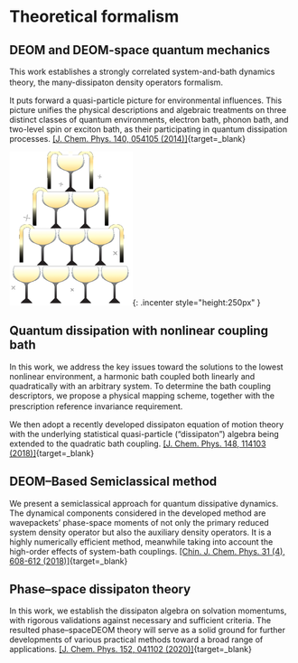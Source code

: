 # Theoretical formalism

## DEOM and DEOM-space quantum mechanics  

This work establishes a strongly correlated system-and-bath dynamics theory, the many-dissipaton density operators formalism. 　

It puts forward a quasi-particle picture for environmental influences.
This picture unifies the physical descriptions and algebraic treatments on three distinct classes of quantum environments, electron bath, phonon bath, and two-level spin or exciton bath, as their participating in quantum dissipation processes.
[[J. Chem. Phys. 140, 054105 (2014)]](http://dx.doi.org/10.1063/1.4863379){target=_blank}

![pic](pics/2.png){: .incenter style="height:250px" }

## Quantum dissipation with nonlinear coupling bath

In this work, we address the key issues toward the solutions to the lowest nonlinear environment, a harmonic bath coupled both linearly and quadratically with an arbitrary system. To determine the bath coupling descriptors, we propose a physical mapping
scheme, together with the prescription reference invariance requirement. 　

We then adopt a recently developed dissipaton equation of motion theory with the underlying statistical quasi-particle (“dissipaton”) algebra being extended to the quadratic
bath coupling. 
[[J. Chem. Phys. 148, 114103 (2018)]](https://doi.org/10.1063/1.4991779){target=_blank}

## DEOM–Based Semiclassical method

We present a semiclassical approach for quantum dissipative dynamics. The dynamical components considered in the developed method are wavepackets’ phase-space moments of not only the primary reduced system density operator but also the auxiliary density operators.
It is a highly numerically efficient method, meanwhile taking into account the high-order effects of system-bath couplings.
[[Chin. J. Chem. Phys. 31 (4), 608-612 (2018)]](https://doi.org/10.1063/1674-0068/31/cjcp1807172){target=_blank}

## Phase–space dissipaton theory

In this work, we establish the dissipaton algebra on solvation momentums, with rigorous validations against necessary and sufficient criteria.
The resulted phase–spaceDEOM theory will serve as a solid ground for further developments of various practical methods toward a broad range of applications.
[[J. Chem. Phys. 152, 041102 (2020)]](https://doi.org/10.1063/1.5135776){target=_blank}